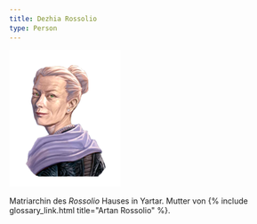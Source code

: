 ```yaml
---
title: Dezhia Rossolio
type: Person
---
```


<img src='/images/skt/dezhia_rossolio.png' class="image-right move-left" style="max-width: 200px" />

Matriarchin des *Rossolio* Hauses in Yartar. Mutter von {% include glossary_link.html title="Artan Rossolio" %}.

<div style="clear: both"></div>
